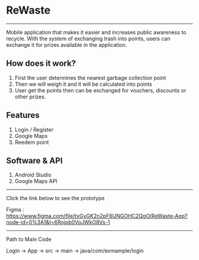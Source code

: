 # ReWaste #

----------------------------------------------------------------------------------------------------------------------------------------------------------------------

Mobile application that makes it easier and increases public awareness to recycle. With the system of exchanging trash into points, users can exchange it for prizes available in the application. 

## How does it work? ##
1. First the user determines the nearest garbage collection point
2. Then we will weigh it and it will be calculated into points 
3. User get the points then can be exchanged for vouchers, discounts or other prizes.

## Features ##
1. Login / Register
2. Google Maps 
3. Reedem point

## Software & API ##
1. Android Studio
2. Google Maps API

-------------------------------
Click the link below to see the prototype

Figma : https://www.figma.com/file/tvGyGK2n2pF6UNGOHC2QgO/ReWaste-App?node-id=0%3A1&t=6Rojpb0VoJWkO8Vs-1

---
Path to Main Code

Login -> App -> src -> main -> java/com/exmample/login
